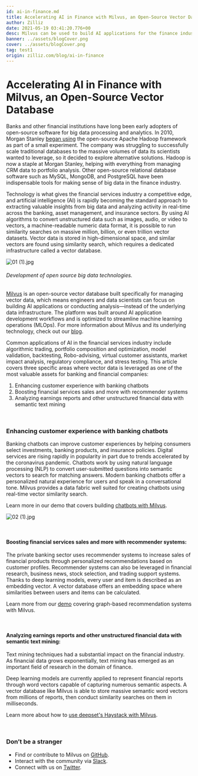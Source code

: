 ```yaml
---
id: ai-in-finance.md
title: Accelerating AI in Finance with Milvus, an Open-Source Vector Database
author: Zilliz
date: 2021-05-19 03:41:20.776+00
desc: Milvus can be used to build AI applications for the finance industry including chatbots, recommender systems, and more.
banner: ../assets/blogCover.png
cover: ../assets/blogCover.png
tag: test1
origin: zilliz.com/blog/ai-in-finance
---
```

  
# Accelerating AI in Finance with Milvus, an Open-Source Vector Database
Banks and other financial institutions have long been early adopters of open-source software for big data processing and analytics. In 2010, Morgan Stanley [began using](https://www.forbes.com/sites/tomgroenfeldt/2012/05/30/morgan-stanley-takes-on-big-data-with-hadoop/?sh=19f4f8cd16db) the open-source Apache Hadoop framework as part of a small experiment. The company was struggling to successfully scale traditional databases to the massive volumes of data its scientists wanted to leverage, so it decided to explore alternative solutions. Hadoop is now a staple at Morgan Stanley, helping with everything from managing CRM data to portfolio analysis. Other open-source relational database software such as MySQL, MongoDB, and PostgreSQL have been indispensable tools for making sense of big data in the finance industry.

Technology is what gives the financial services industry a competitive edge, and artificial intelligence (AI) is rapidly becoming the standard approach to extracting valuable insights from big data and analyzing activity in real-time across the banking, asset management, and insurance sectors. By using AI algorithms to convert unstructured data such as images, audio, or video to vectors, a machine-readable numeric data format, it is possible to run similarity searches on massive million, billion, or even trillion vector datasets. Vector data is stored in high-dimensional space, and similar vectors are found using similarity search, which requires a dedicated infrastructure called a vector database.

![01 (1).jpg](https://zilliz-cms.s3.us-west-2.amazonaws.com/01_1_cb99f15886.jpg)
###### *Development of open source big data technologies.*

[Milvus](https://github.com/milvus-io/milvus) is an open-source vector database built specifically for managing vector data, which means engineers and data scientists can focus on building AI applications or conducting analysis—instead of the underlying data infrastructure. The platform was built around AI application development workflows and is optimized to streamline machine learning operations (MLOps). For more information about Milvus and its underlying technology, check out our [blog](https://zilliz.com/blog/Vector-Similarity-Search-Hides-in-Plain-View).

Common applications of AI in the financial services industry include algorithmic trading, portfolio composition and optimization, model validation, backtesting, Robo-advising, virtual customer assistants, market impact analysis, regulatory compliance, and stress testing. This article covers three specific areas where vector data is leveraged as one of the most valuable assets for banking and financial companies:

1. Enhancing customer experience with banking chatbots
2. Boosting financial services sales and more with recommender systems
3. Analyzing earnings reports and other unstructured financial data with semantic text mining

<br/>

### Enhancing customer experience with banking chatbots

Banking chatbots can improve customer experiences by helping consumers select investments, banking products, and insurance policies. Digital services are rising rapidly in popularity in part due to trends accelerated by the coronavirus pandemic. Chatbots work by using natural language processing (NLP) to convert user-submitted questions into semantic vectors to search for matching answers. Modern banking chatbots offer a personalized natural experience for users and speak in a conversational tone. Milvus provides a data fabric well suited for creating chatbots using real-time vector similarity search.

Learn more in our demo that covers building [chatbots with Milvus](https://zilliz.com/blog/building-intelligent-chatbot-with-nlp-and-milvus).

![02 (1).jpg](https://zilliz-cms.s3.us-west-2.amazonaws.com/02_1_8c298c45e5.jpg)

 <br/>

#### Boosting financial services sales and more with recommender systems:

The private banking sector uses recommender systems to increase sales of financial products through personalized recommendations based on customer profiles. Recommender systems can also be leveraged in financial research, business news, stock selection, and trading support systems. Thanks to deep learning models, every user and item is described as an embedding vector. A vector database offers an embedding space where similarities between users and items can be calculated.

Learn more from our [demo](https://zilliz.com/blog/graph-based-recommendation-system-with-milvus) covering graph-based recommendation systems with Milvus.

<br/>

#### Analyzing earnings reports and other unstructured financial data with semantic text mining:

Text mining techniques had a substantial impact on the financial industry. As financial data grows exponentially, text mining has emerged as an important field of research in the domain of finance.

Deep learning models are currently applied to represent financial reports through word vectors capable of capturing numerous semantic aspects. A vector database like Milvus is able to store massive semantic word vectors from millions of reports, then conduct similarity searches on them in milliseconds.

Learn more about how to [use deepset's Haystack with Milvus](https://medium.com/deepset-ai/semantic-search-with-milvus-knowledge-graph-qa-web-crawlers-and-more-837451eae9fa).

<br/>

### Don’t be a stranger

- Find or contribute to Milvus on [GitHub](https://github.com/milvus-io/milvus/).
- Interact with the community via [Slack](https://join.slack.com/t/milvusio/shared_invite/zt-e0u4qu3k-bI2GDNys3ZqX1YCJ9OM~GQ).
- Connect with us on [Twitter](https://twitter.com/milvusio).


  